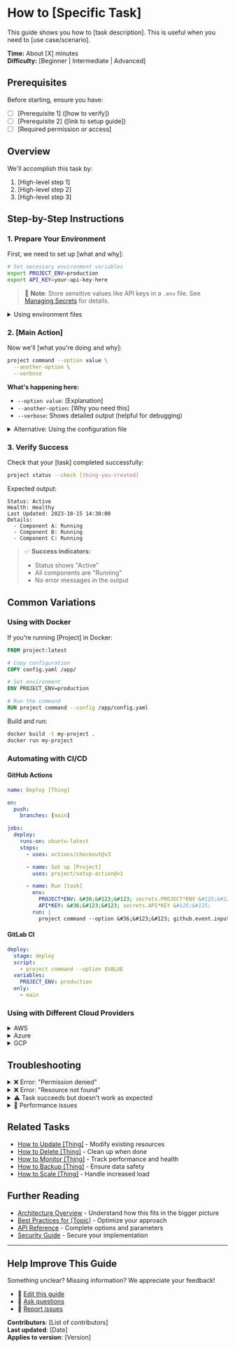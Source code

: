 # How to [Specific Task]

This guide shows you how to [task description]. This is useful when you need to
[use case/scenario].

**Time:** About [X] minutes\
**Difficulty:** [Beginner | Intermediate | Advanced]

## Prerequisites

Before starting, ensure you have:

- [ ] [Prerequisite 1] ([how to verify])
- [ ] [Prerequisite 2] ([link to setup guide])
- [ ] [Required permission or access]

## Overview

We'll accomplish this task by:

1. [High-level step 1]
2. [High-level step 2]
3. [High-level step 3]

## Step-by-Step Instructions

### 1. Prepare Your Environment

First, we need to set up [what and why]:

```bash
# Set necessary environment variables
export PROJECT_ENV=production
export API_KEY=your-api-key-here
```

> 📝 **Note**: Store sensitive values like API keys in a `.env` file. See
> [Managing Secrets](link) for details.

<details>
<summary>Using environment files</summary>

Create a `.env` file:

```bash
# .env
PROJECT_ENV=production
API_KEY=your-api-key-here
DATABASE_URL=postgresql://user:pass@host:5432/db
```

Load it:

```bash
source .env
# or
export $(cat .env | xargs)
```

</details>

### 2. [Main Action]

Now we'll [what you're doing and why]:

```bash
project command --option value \
  --another-option \
  --verbose
```

**What's happening here:**

- `--option value`: [Explanation]
- `--another-option`: [Why you need this]
- `--verbose`: Shows detailed output (helpful for debugging)

<details>
<summary>Alternative: Using the configuration file</summary>

Instead of command-line options, you can use a configuration file:

```yaml
# config.yaml
options:
  option: value
  another_option: true
  verbose: true
```

Then run:

```bash
project command --config config.yaml
```

This approach is better for:

- Reproducible deployments
- Complex configurations
- Team collaboration

</details>

### 3. Verify Success

Check that your [task] completed successfully:

```bash
project status --check [thing-you-created]
```

Expected output:

```
Status: Active
Health: Healthy
Last Updated: 2023-10-15 14:30:00
Details:
  - Component A: Running
  - Component B: Running
  - Component C: Running
```

> ✅ **Success indicators:**
>
> - Status shows "Active"
> - All components are "Running"
> - No error messages in the output

## Common Variations

### Using with Docker

If you're running [Project] in Docker:

```dockerfile
FROM project:latest

# Copy configuration
COPY config.yaml /app/

# Set environment
ENV PROJECT_ENV=production

# Run the command
RUN project command --config /app/config.yaml
```

Build and run:

```bash
docker build -t my-project .
docker run my-project
```

### Automating with CI/CD

#### GitHub Actions

```yaml
name: Deploy [Thing]

on:
  push:
    branches: [main]

jobs:
  deploy:
    runs-on: ubuntu-latest
    steps:
      - uses: actions/checkout@v3

      - name: Set up [Project]
        uses: project/setup-action@v1

      - name: Run [task]
        env:
          PROJECT*ENV: &#36;&#123;&#123; secrets.PROJECT*ENV &#125;&#125;
          API*KEY: &#36;&#123;&#123; secrets.API*KEY &#125;&#125;
        run: |
          project command --option &#36;&#123;&#123; github.event.inputs.value &#125;&#125;
```

#### GitLab CI

```yaml
deploy:
  stage: deploy
  script:
    - project command --option $VALUE
  variables:
    PROJECT_ENV: production
  only:
    - main
```

### Using with Different Cloud Providers

<details>
<summary>AWS</summary>

```bash
# Using AWS CLI
aws configure set region us-east-1
project command --cloud aws --region us-east-1
```

</details>

<details>
<summary>Azure</summary>

```bash
# Using Azure CLI
az login
project command --cloud azure --resource-group my-rg
```

</details>

<details>
<summary>GCP</summary>

```bash
# Using gcloud
gcloud auth login
project command --cloud gcp --project my-project-id
```

</details>

## Troubleshooting

<details>
<summary>❌ Error: "Permission denied"</summary>

This usually means you don't have the required access. Check:

1. **Authentication status**:

   ```bash
   project auth status
   ```

2. **Your permissions**:

   ```bash
   project iam check --resource [resource-name]
   ```

3. **Resource existence**:
   ```bash
   project list resources --filter name=[resource-name]
   ```

**Solutions**:

- Request access from your administrator
- Use a service account with proper permissions
- Check you're in the right project/namespace

</details>

<details>
<summary>❌ Error: "Resource not found"</summary>

**Verify**:

- The resource name is spelled correctly (case-sensitive!)
- You're in the right project/namespace:
  ```bash
  project config get-context
  ```
- The resource hasn't been deleted:
  ```bash
  project list resources --all --include-deleted
  ```

**Common causes**:

- Typo in resource name
- Wrong environment (dev vs prod)
- Resource in different region

</details>

<details>
<summary>⚠️ Task succeeds but doesn't work as expected</summary>

**Debugging steps**:

1. **Check logs**:

   ```bash
   project logs [resource-name] --tail 100
   ```

2. **Verify configuration**:

   ```bash
   project describe [resource-name]
   ```

3. **Common issues**:
   - **Caching**: Clear with `project cache clear`
   - **Propagation delay**: Changes can take 2-5 minutes
   - **Configuration drift**: Compare with `project diff`

</details>

<details>
<summary>🐌 Performance issues</summary>

**Optimization strategies**:

1. **Enable caching**:

   ```bash
   project command --cache-ttl 3600
   ```

2. **Batch operations**:

   ```bash
   project command --batch-size 100
   ```

3. **Use regional endpoints**:

   ```bash
   project command --endpoint https://region.api.example.com
   ```

4. **Monitor metrics**:
   ```bash
   project metrics [resource-name] --duration 1h
   ```

</details>

## Related Tasks

- [How to Update [Thing]](link) - Modify existing resources
- [How to Delete [Thing]](link) - Clean up when done
- [How to Monitor [Thing]](link) - Track performance and health
- [How to Backup [Thing]](link) - Ensure data safety
- [How to Scale [Thing]](link) - Handle increased load

## Further Reading

- [Architecture Overview](link) - Understand how this fits in the bigger picture
- [Best Practices for [Topic]](link) - Optimize your approach
- [API Reference](link) - Complete options and parameters
- [Security Guide](link) - Secure your implementation

---

## Help Improve This Guide

Something unclear? Missing information? We appreciate your feedback!

- 📝 [Edit this guide](github-edit-link)
- 💬 [Ask questions](community-link)
- 🐛 [Report issues](issue-link)

**Contributors**: [List of contributors]\
**Last updated**: [Date]\
**Applies to version**: [Version]
